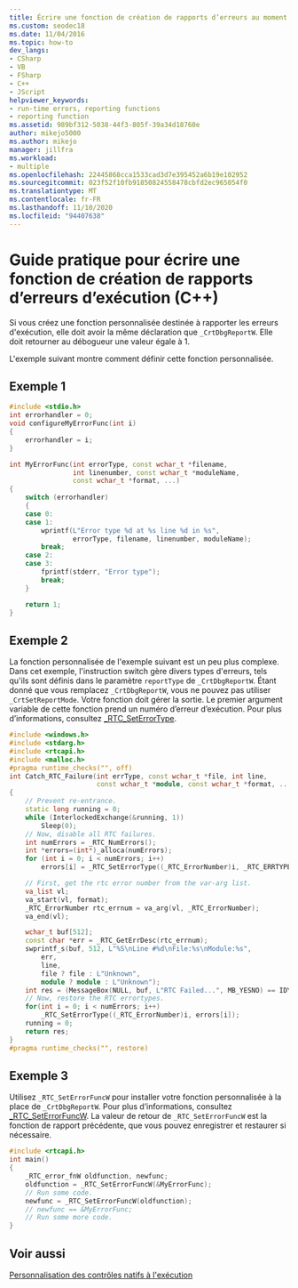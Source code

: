 ```yaml
---
title: Écrire une fonction de création de rapports d’erreurs au moment de l’exécution | Microsoft Docs
ms.custom: seodec18
ms.date: 11/04/2016
ms.topic: how-to
dev_langs:
- CSharp
- VB
- FSharp
- C++
- JScript
helpviewer_keywords:
- run-time errors, reporting functions
- reporting function
ms.assetid: 989bf312-5038-44f3-805f-39a34d18760e
author: mikejo5000
ms.author: mikejo
manager: jillfra
ms.workload:
- multiple
ms.openlocfilehash: 22445868cca1533cad3d7e395452a6b19e102952
ms.sourcegitcommit: 023f52f10fb91850824558478cbfd2ec965054f0
ms.translationtype: MT
ms.contentlocale: fr-FR
ms.lasthandoff: 11/10/2020
ms.locfileid: "94407638"
---
```

# <a name="how-to-write-a-run-time-error-reporting-function-c"></a>Guide pratique pour écrire une fonction de création de rapports d’erreurs d’exécution (C++)
Si vous créez une fonction personnalisée destinée à rapporter les erreurs d'exécution, elle doit avoir la même déclaration que `_CrtDbgReportW`. Elle doit retourner au débogueur une valeur égale à 1.

L'exemple suivant montre comment définir cette fonction personnalisée.

## <a name="example-1"></a>Exemple 1

```cpp
#include <stdio.h>
int errorhandler = 0;
void configureMyErrorFunc(int i)
{
    errorhandler = i;
}

int MyErrorFunc(int errorType, const wchar_t *filename,
                int linenumber, const wchar_t *moduleName,
                const wchar_t *format, ...)
{
    switch (errorhandler)
    {
    case 0:
    case 1:
        wprintf(L"Error type %d at %s line %d in %s",
                errorType, filename, linenumber, moduleName);
        break;
    case 2:
    case 3:
        fprintf(stderr, "Error type");
        break;
    }

    return 1;
}
```

## <a name="example-2"></a>Exemple 2
La fonction personnalisée de l'exemple suivant est un peu plus complexe. Dans cet exemple, l'instruction switch gère divers types d'erreurs, tels qu'ils sont définis dans le paramètre `reportType` de `_CrtDbgReportW`. Étant donné que vous remplacez `_CrtDbgReportW`, vous ne pouvez pas utiliser `_CrtSetReportMode`. Votre fonction doit gérer la sortie. Le premier argument variable de cette fonction prend un numéro d’erreur d’exécution. Pour plus d’informations, consultez [_RTC_SetErrorType](/cpp/c-runtime-library/reference/rtc-seterrortype).

```cpp
#include <windows.h>
#include <stdarg.h>
#include <rtcapi.h>
#include <malloc.h>
#pragma runtime_checks("", off)
int Catch_RTC_Failure(int errType, const wchar_t *file, int line,
                      const wchar_t *module, const wchar_t *format, ...)
{
    // Prevent re-entrance.
    static long running = 0;
    while (InterlockedExchange(&running, 1))
        Sleep(0);
    // Now, disable all RTC failures.
    int numErrors = _RTC_NumErrors();
    int *errors=(int*)_alloca(numErrors);
    for (int i = 0; i < numErrors; i++)
        errors[i] = _RTC_SetErrorType((_RTC_ErrorNumber)i, _RTC_ERRTYPE_IGNORE);

    // First, get the rtc error number from the var-arg list.
    va_list vl;
    va_start(vl, format);
    _RTC_ErrorNumber rtc_errnum = va_arg(vl, _RTC_ErrorNumber);
    va_end(vl);

    wchar_t buf[512];
    const char *err = _RTC_GetErrDesc(rtc_errnum);
    swprintf_s(buf, 512, L"%S\nLine #%d\nFile:%s\nModule:%s",
        err,
        line,
        file ? file : L"Unknown",
        module ? module : L"Unknown");
    int res = (MessageBox(NULL, buf, L"RTC Failed...", MB_YESNO) == IDYES) ? 1 : 0;
    // Now, restore the RTC errortypes.
    for(int i = 0; i < numErrors; i++)
        _RTC_SetErrorType((_RTC_ErrorNumber)i, errors[i]);
    running = 0;
    return res;
}
#pragma runtime_checks("", restore)
```

## <a name="example-3"></a>Exemple 3
Utilisez `_RTC_SetErrorFuncW` pour installer votre fonction personnalisée à la place de `_CrtDbgReportW`. Pour plus d’informations, consultez [_RTC_SetErrorFuncW](/cpp/c-runtime-library/reference/rtc-seterrorfuncw). La valeur de retour de `_RTC_SetErrorFuncW` est la fonction de rapport précédente, que vous pouvez enregistrer et restaurer si nécessaire.

```cpp
#include <rtcapi.h>
int main()
{
    _RTC_error_fnW oldfunction, newfunc;
    oldfunction = _RTC_SetErrorFuncW(&MyErrorFunc);
    // Run some code.
    newfunc = _RTC_SetErrorFuncW(oldfunction);
    // newfunc == &MyErrorFunc;
    // Run some more code.
}
```

## <a name="see-also"></a>Voir aussi
[Personnalisation des contrôles natifs à l'exécution](../debugger/native-run-time-checks-customization.md)
